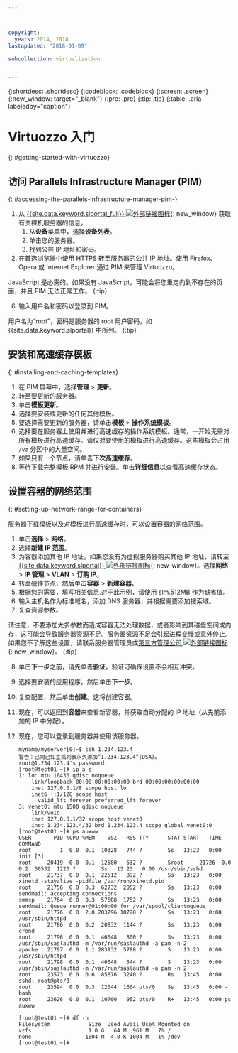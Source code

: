 ```yaml
---



copyright:
  years: 2014, 2018
lastupdated: "2018-01-09"

subcollection: virtualization


---
```


{:shortdesc: .shortdesc}
{:codeblock: .codeblock}
{:screen: .screen}
{:new_window: target="_blank"}
{:pre: .pre}
{:tip: .tip}
{:table: .aria-labeledby="caption"}

# Virtuozzo 入门
{: #getting-started-with-virtuozzo}

## 访问 Parallels Infrastructure Manager (PIM)
{: #accessing-the-parallels-infrastructure-manager-pim-}

1. 从 [{{site.data.keyword.slportal_full}} ![外部链接图标](../../icons/launch-glyph.svg "外部链接图标")](https://control.softlayer.com/){: new_window} 获取有关裸机服务器的信息。
    1. 从**设备**菜单中，选择**设备列表**。
    2. 单击您的服务器。
    3. 找到公共 IP 地址和密码。
5. 在首选浏览器中使用 HTTPS 转至服务器的公共 IP 地址。使用 Firefox、Opera 或 Internet Explorer 通过 PIM 来管理 Virtuozzo。

JavaScript 是必需的。如果没有 JavaScript，可能会将您重定向到不存在的页面，并且 PIM 无法正常工作。
{:tip}

6. 输入用户名和密码以登录到 PIM。

用户名为“root”，密码是服务器的 root 用户密码，如 {{site.data.keyword.slportal}} 中所列。
{:tip}

## 安装和高速缓存模板
{: #installing-and-caching-templates}

1. 在 PIM 屏幕中，选择**管理** > **更新**。
2. 转至要更新的服务器。
3. 单击**模板更新**。
4. 选择要安装或更新的任何其他模板。
5. 要选择需要更新的服务器，请单击**模板** > **操作系统模板**。
6. 选择要在服务器上使用并进行高速缓存的操作系统模板。通常，一开始无需对所有模板进行高速缓存。请仅对要使用的模板进行高速缓存。这些模板会占用 `/vz` 分区中的大量空间。
7. 如果只有一个节点，请单击**下次高速缓存**。
8. 等待下载完整模板 RPM 并进行安装。单击**详细信息**以查看高速缓存状态。

## 设置容器的网络范围
{: #setting-up-network-range-for-containers}

服务器下载模板以及对模板进行高速缓存时，可以设置容器的网络范围。

1. 单击**选择** > **网络**。
2. 选择**新建 IP 范围**。
3. 为容器添加其他 IP 地址。如果您没有为虚拟服务器购买其他 IP 地址，请转至 [{{site.data.keyword.slportal}} ![外部链接图标](../../icons/launch-glyph.svg "外部链接图标")](https://control.softlayer.com/){: new_window}。选择**网络** > **IP 管理** > **VLAN** > **订购 IP**。
4. 转至硬件节点，然后单击**容器** > **新建容器**。
5. 根据您的需要，填写相关信息.对于此示例，请使用 slm.512MB 作为缺省值。
6. 输入主机名作为标准域名，添加 DNS 服务器，并根据需要添加搜索域。
7. 复查资源参数。

请注意，不要添加太多参数而造成容器无法处理数据，或者影响到其磁盘空间或内存，这可能会导致服务器资源不足。服务器资源不足会引起进程变慢或意外停止。如果您不了解这些设置，请联系服务器管理员或[第三方管理公司 ![外部链接图标](../../icons/launch-glyph.svg "外部链接图标")](https://developer.ibm.com/bluemix/){: new_window}。
{:tip}

8. 单击**下一步**之前，请先单击**验证**。验证可确保设置不会相互冲突。
9. 选择要安装的应用程序，然后单击**下一步**。
10. 复查配置，然后单击**创建**。这将创建容器。
11. 现在，可以返回到**容器**来查看新容器，并获取自动分配的 IP 地址（从先前添加的 IP 中分配）。
12. 现在，您可以登录到服务器并使用该服务器。

        myname/myserver[0]~$ ssh 1.234.123.4
        警告：已向已知主机列表永久添加“1.234.123.4”(DSA)。
        root@1.234.123.4's password:
        [root@test01 ~]# ip a s
        1: lo: mtu 16436 qdisc noqueue
            link/loopback 00:00:00:00:00:00 brd 00:00:00:00:00:00
            inet 127.0.0.1/8 scope host lo
            inet6 ::1/128 scope host
              valid_lft forever preferred_lft forever
        3: venet0: mtu 1500 qdisc noqueue
            link/void
            inet 127.0.0.1/32 scope host venet0
            inet 1.234.123.4/32 brd 1.234.123.4 scope global venet0:0
        [root@test01 ~]# ps auxww
        USER       PID %CPU %MEM    VSZ   RSS TTY      STAT START   TIME COMMAND
        root         1  0.0  0.1  10328   744 ?        Ss   13:23   0:00 init [3]
        root     20419  0.0  0.1  12580   632 ?        Sroot     21726  0.0  0.2  60532  1220 ?        Ss   13:23   0:00 /usr/sbin/sshd
        root     21737  0.0  0.1  22512   892 ?        Ss   13:23   0:00 xinetd -stayalive -pidfile /var/run/xinetd.pid
        root     21756  0.0  0.3  62732  2052 ?        Ss   13:23   0:00 sendmail: accepting connections
        smmsp    21764  0.0  0.3  57608  1752 ?        Ss   13:23   0:00 sendmail: Queue runner@01:00:00 for /var/spool/clientmqueue
        root     21776  0.0  2.0 283796 10728 ?        Ss   13:23   0:00 /usr/sbin/httpd
        root     21786  0.0  0.2  20832  1144 ?        Ss   13:23   0:00 crond
        root     21796  0.0  0.1  46648   800 ?        Ss   13:23   0:00 /usr/sbin/saslauthd -m /var/run/saslauthd -a pam -n 2
        apache   21797  0.0  1.1 283932  5788 ?        S    13:23   0:00 /usr/sbin/httpd
        root     21798  0.0  0.1  46648   544 ?        S    13:23   0:00 /usr/sbin/saslauthd -m /var/run/saslauthd -a pam -n 2
        root     23573  0.0  0.6  85876  3240 ?        Rs   13:45   0:00 sshd: root@pts/0
        root     23594  0.0  0.3  12044  1604 pts/0    Ss   13:45   0:00 -bash
        root     23626  0.0  0.1  10700   952 pts/0    R+   13:45   0:00 ps auxww

        [root@test01 ~]# df -h
        Filesystem            Size  Used Avail Use% Mounted on
        vzfs                  1.0 G   64 M  961 M   7% /
        none                 1004 M  4.0 K 1004 M   1% /dev
        [root@test01 ~]#
